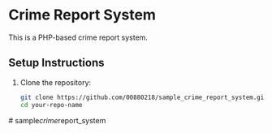 # Crime Report System

This is a PHP-based crime report system.

## Setup Instructions

1. Clone the repository:
   ```bash
   git clone https://github.com/00880218/sample_crime_report_system.git
   cd your-repo-name
#   s a m p l e _ c r i m e _ r e p o r t _ s y s t e m  
 